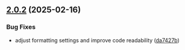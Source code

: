 ## [2.0.2](https://github.com/arpanrec/crustpass/compare/2.0.1...2.0.2) (2025-02-16)


### Bug Fixes

* adjust formatting settings and improve code readability ([da7427b](https://github.com/arpanrec/crustpass/commit/da7427b04258f45d8f4b178789019c6303e43552))
